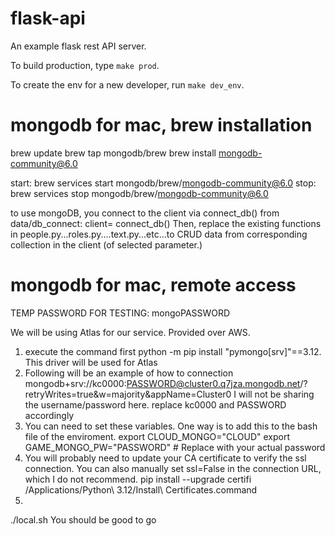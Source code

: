 # flask-api
An example flask rest API server.

To build production, type `make prod`.

To create the env for a new developer, run `make dev_env`.


# mongodb for mac, brew installation
brew update
brew tap mongodb/brew
brew install mongodb-community@6.0

start: brew services start mongodb/brew/mongodb-community@6.0
stop:  brew services stop mongodb/brew/mongodb-community@6.0

to use mongoDB, you connect to the client via  connect_db() from data/db_connect: client= connect_db()
Then, replace the existing functions in people.py...roles.py....text.py...etc...to CRUD data from corresponding collection in the client (of selected parameter.)

# mongodb for mac, remote access
TEMP PASSWORD FOR TESTING: mongoPASSWORD

We will be using Atlas for our service. Provided over AWS. 
1. execute the command first
python -m pip install "pymongo[srv]"==3.12. This driver will be used for Atlas 
2. Following will be an example of how to connection
mongodb+srv://kc0000:PASSWORD@cluster0.q7jza.mongodb.net/?retryWrites=true&w=majority&appName=Cluster0
I will not be sharing the username/password here. 
replace kc0000 and PASSWORD accordingly
3. You can need to set these variables. One way is to add this to the bash file of the enviroment. 
export CLOUD_MONGO="CLOUD"
export GAME_MONGO_PW="PASSWORD"  # Replace with your actual password
4. You will probably need to update your CA certificate to verify the ssl connection. You can also manually set ssl=False in the connection URL, which I do not recommend.
pip install --upgrade certifi
/Applications/Python\ 3.12/Install\ Certificates.command 
5.
./local.sh
You should be good to go